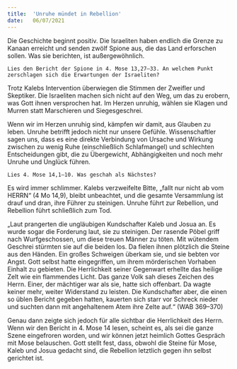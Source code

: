 ```yaml
---
title:  'Unruhe mündet in Rebellion'
date:   06/07/2021
---
```


Die Geschichte beginnt positiv. Die Israeliten haben endlich die Grenze zu Kanaan erreicht und senden zwölf Spione aus, die das Land erforschen sollen. Was sie berichten, ist außergewöhnlich.

`Lies den Bericht der Spione in 4. Mose 13,27–33. An welchem Punkt zerschlagen sich die Erwartungen der Israeliten?`

Trotz Kalebs Intervention überwiegen die Stimmen der Zweifler und Skeptiker. Die Israeliten machen sich nicht auf den Weg, um das zu erobern, was Gott ihnen versprochen hat. Im Herzen unruhig, wählen sie Klagen und Murren statt Marschieren und Siegesgeschrei.

Wenn wir im Herzen unruhig sind, kämpfen wir damit, aus Glauben zu leben. Unruhe betrifft jedoch nicht nur unsere Gefühle. Wissenschaftler sagen uns, dass es eine direkte Verbindung von Ursache und Wirkung zwischen zu wenig Ruhe (einschließlich Schlafmangel) und schlechten Entscheidungen gibt, die zu Übergewicht, Abhängigkeiten und noch mehr Unruhe und Unglück führen.

`Lies 4. Mose 14,1–10. Was geschah als Nächstes?`

Es wird immer schlimmer. Kalebs verzweifelte Bitte, „fallt nur nicht ab vom HERRN“ (4 Mo 14,9), bleibt unbeachtet, und die gesamte Versammlung ist drauf und dran, ihre Führer zu steinigen. Unruhe führt zur Rebellion, und Rebellion führt schließlich zum Tod.

„Laut prangerten die ungläubigen Kundschafter Kaleb und Josua an. Es wurde sogar die Forderung laut, sie zu steinigen. Der rasende Pöbel griff nach Wurfgeschossen, um diese treuen Männer zu töten. Mit wütendem Geschrei stürmten sie auf die beiden los. Da fielen ihnen plötzlich die Steine aus den Händen. Ein großes Schweigen überkam sie, und sie bebten vor Angst. Gott selbst hatte eingegriffen, um ihrem mörderischen Vorhaben Einhalt zu gebieten. Die Herrlichkeit seiner Gegenwart erhellte das heilige Zelt wie ein flammendes Licht. Das ganze Volk sah dieses Zeichen des Herrn. Einer, der mächtiger war als sie, hatte sich offenbart. Da wagte keiner mehr, weiter Widerstand zu leisten. Die Kundschafter aber, die einen so üblen Bericht gegeben hatten, kauerten sich starr vor Schreck nieder und suchten dann mit angehaltenem Atem ihre Zelte auf.“ (WAB 369–370)

Genau dann zeigte sich jedoch für alle sichtbar die Herrlichkeit des Herrn. Wenn wir den Bericht in 4. Mose 14 lesen, scheint es, als sei die ganze Szene eingefroren worden, und wir können jetzt heimlich Gottes Gespräch mit Mose belauschen. Gott stellt fest, dass, obwohl die Steine für Mose, Kaleb und Josua gedacht sind, die Rebellion letztlich gegen ihn selbst gerichtet ist.